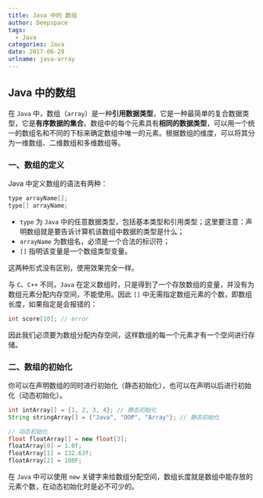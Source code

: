 ```yaml
---
title: Java 中的 数组
author: Deepspace
tags:
  - Java
categories: Java
date: 2017-06-29
urlname: java-array
---
```


## Java 中的数组

在 `Java` 中，数组（`array`）是一种**引用数据类型**，它是一种最简单的复合数据类型，它是**有序数据的集合**。数组中的每个元素具有**相同的数据类型**，可以用一个统一的数组名和不同的下标来确定数组中唯一的元素。根据数组的维度，可以将其分为一维数组、二维数组和多维数组等。



### 一、数组的定义

Java 中定义数组的语法有两种：

```java
type arrayName[];
type[] arrayName;
```

- `type` 为 `Java` 中的任意数据类型，包括基本类型和引用类型；这里要注意：声明数组就是要告诉计算机该数组中数据的类型是什么；
- `arrayName` 为数组名，必须是一个合法的标识符；
- `[]` 指明该变量是一个数组类型变量。

这两种形式没有区别，使用效果完全一样。

与 `C`、`C++` 不同，`Java` 在定义数组时，只是得到了一个存放数组的变量，并没有为数组元素分配内存空间，不能使用。因此 `[]` 中无需指定数组元素的个数，即数组长度，如果指定是会报错的：

```java
int score[10]; // error
```

因此我们必须要为数组分配内存空间，这样数组的每一个元素才有一个空间进行存储。



### 二、数组的初始化

你可以在声明数组的同时进行初始化（静态初始化），也可以在声明以后进行初始化（动态初始化）。

```java
int intArray[] = {1, 2, 3, 4}; // 静态初始化
String stringArray[] = {"Java", "OOP", "Array"}; // 静态初始化

// 动态初始化
float floatArray[] = new float[3];
floatArray[0] = 1.0f;
floatArray[1] = 132.63f;
floatArray[2] = 100F;
```

在 `Java` 中可以使用 `new` 关键字来给数组分配空间，数组长度就是数组中能存放的元素个数，在动态初始化时是必不可少的。